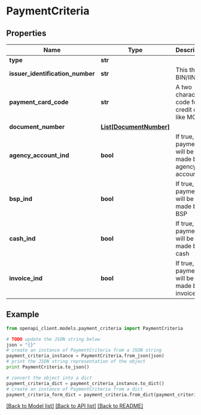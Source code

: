 # PaymentCriteria


## Properties
Name | Type | Description | Notes
------------ | ------------- | ------------- | -------------
**type** | **str** |  | [optional] 
**issuer_identification_number** | **str** | This the BIN/IIN | [optional] 
**payment_card_code** | **str** | A two character code for a credit card, like MC, AX | [optional] 
**document_number** | [**List[DocumentNumber]**](DocumentNumber.md) |  | [optional] 
**agency_account_ind** | **bool** | If true, payment will be made by agency account | [optional] 
**bsp_ind** | **bool** | If true, payment will be made by BSP | [optional] 
**cash_ind** | **bool** | If true, payment will be made by cash | [optional] 
**invoice_ind** | **bool** | If true, payment will be made by invoice | [optional] 

## Example

```python
from openapi_client.models.payment_criteria import PaymentCriteria

# TODO update the JSON string below
json = "{}"
# create an instance of PaymentCriteria from a JSON string
payment_criteria_instance = PaymentCriteria.from_json(json)
# print the JSON string representation of the object
print PaymentCriteria.to_json()

# convert the object into a dict
payment_criteria_dict = payment_criteria_instance.to_dict()
# create an instance of PaymentCriteria from a dict
payment_criteria_form_dict = payment_criteria.from_dict(payment_criteria_dict)
```
[[Back to Model list]](../README.md#documentation-for-models) [[Back to API list]](../README.md#documentation-for-api-endpoints) [[Back to README]](../README.md)


